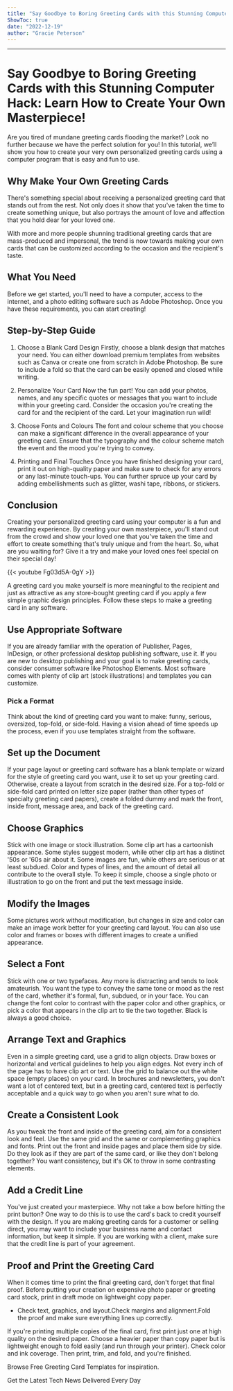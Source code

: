 ```yaml
---
title: "Say Goodbye to Boring Greeting Cards with this Stunning Computer Hack: Learn How to Create Your Own Masterpiece!"
ShowToc: true 
date: "2022-12-19"
author: "Gracie Peterson"
---
```

*****
# Say Goodbye to Boring Greeting Cards with this Stunning Computer Hack: Learn How to Create Your Own Masterpiece!

Are you tired of mundane greeting cards flooding the market? Look no further because we have the perfect solution for you! In this tutorial, we’ll show you how to create your very own personalized greeting cards using a computer program that is easy and fun to use.

## Why Make Your Own Greeting Cards

There's something special about receiving a personalized greeting card that stands out from the rest. Not only does it show that you've taken the time to create something unique, but also portrays the amount of love and affection that you hold dear for your loved one.

With more and more people shunning traditional greeting cards that are mass-produced and impersonal, the trend is now towards making your own cards that can be customized according to the occasion and the recipient's taste.

## What You Need

Before we get started, you'll need to have a computer, access to the internet, and a photo editing software such as Adobe Photoshop. Once you have these requirements, you can start creating!

## Step-by-Step Guide

1. Choose a Blank Card Design
Firstly, choose a blank design that matches your need. You can either download premium templates from websites such as Canva or create one from scratch in Adobe Photoshop. Be sure to include a fold so that the card can be easily opened and closed while writing.

2. Personalize Your Card
Now the fun part! You can add your photos, names, and any specific quotes or messages that you want to include within your greeting card. Consider the occasion you're creating the card for and the recipient of the card. Let your imagination run wild!

3. Choose Fonts and Colours
The font and colour scheme that you choose can make a significant difference in the overall appearance of your greeting card. Ensure that the typography and the colour scheme match the event and the mood you're trying to convey.

4. Printing and Final Touches
Once you have finished designing your card, print it out on high-quality paper and make sure to check for any errors or any last-minute touch-ups. You can further spruce up your card by adding embellishments such as glitter, washi tape, ribbons, or stickers.

## Conclusion

Creating your personalized greeting card using your computer is a fun and rewarding experience. By creating your own masterpiece, you'll stand out from the crowd and show your loved one that you've taken the time and effort to create something that's truly unique and from the heart. So, what are you waiting for? Give it a try and make your loved ones feel special on their special day!

{{< youtube Fg03d5A-0gY >}} 




A greeting card you make yourself is more meaningful to the recipient and just as attractive as any store-bought greeting card if you apply a few simple graphic design principles. Follow these steps to make a greeting card in any software.

 
##   Use Appropriate Software  
 

If you are already familiar with the operation of Publisher, Pages, InDesign, or other professional desktop publishing software, use it. If you are new to desktop publishing and your goal is to make greeting cards, consider consumer software like Photoshop Elements. Most software comes with plenty of clip art (stock illustrations) and templates you can customize.

 
###   Pick a Format  
 

Think about the kind of greeting card you want to make: funny, serious, oversized, top-fold, or side-fold. Having a vision ahead of time speeds up the process, even if you use templates straight from the software.

 
##   Set up the Document  
 

If your page layout or greeting card software has a blank template or wizard for the style of greeting card you want, use it to set up your greeting card. Otherwise, create a layout from scratch in the desired size. For a top-fold or side-fold card printed on letter size paper (rather than other types of specialty greeting card papers), create a folded dummy and mark the front, inside front, message area, and back of the greeting card.

 
##   Choose Graphics  
 

Stick with one image or stock illustration. Some clip art has a cartoonish appearance. Some styles suggest modern, while other clip art has a distinct '50s or '60s air about it. Some images are fun, while others are serious or at least subdued. Color and types of lines, and the amount of detail all contribute to the overall style. To keep it simple, choose a single photo or illustration to go on the front and put the text message inside. 

 
##   Modify the Images  
 

Some pictures work without modification, but changes in size and color can make an image work better for your greeting card layout. You can also use color and frames or boxes with different images to create a unified appearance.

 
##   Select a Font  
 

Stick with one or two typefaces. Any more is distracting and tends to look amateurish. You want the type to convey the same tone or mood as the rest of the card, whether it's formal, fun, subdued, or in your face. You can change the font color to contrast with the paper color and other graphics, or pick a color that appears in the clip art to tie the two together. Black is always a good choice.

 
##   Arrange Text and Graphics  
 

Even in a simple greeting card, use a grid to align objects. Draw boxes or horizontal and vertical guidelines to help you align edges. Not every inch of the page has to have clip art or text. Use the grid to balance out the white space (empty places) on your card. In brochures and newsletters, you don't want a lot of centered text, but in a greeting card, centered text is perfectly acceptable and a quick way to go when you aren't sure what to do.

 
##   Create a Consistent Look  
 

As you tweak the front and inside of the greeting card, aim for a consistent look and feel. Use the same grid and the same or complementing graphics and fonts. Print out the front and inside pages and place them side by side. Do they look as if they are part of the same card, or like they don't belong together? You want consistency, but it's OK to throw in some contrasting elements.

 
##   Add a Credit Line  
 

You've just created your masterpiece. Why not take a bow before hitting the print button? One way to do this is to use the card's back to credit yourself with the design. If you are making greeting cards for a customer or selling direct, you may want to include your business name and contact information, but keep it simple. If you are working with a client, make sure that the credit line is part of your agreement.

 
##   Proof and Print the Greeting Card  
 

When it comes time to print the final greeting card, don't forget that final proof. Before putting your creation on expensive photo paper or greeting card stock, print in draft mode on lightweight copy paper.

 
- Check text, graphics, and layout.Check margins and alignment.Fold the proof and make sure everything lines up correctly.

 

If you're printing multiple copies of the final card, first print just one at high quality on the desired paper. Choose a heavier paper than copy paper but is lightweight enough to fold easily (and run through your printer). Check color and ink coverage. Then print, trim, and fold, and you're finished.

 
Browse Free Greeting Card Templates for inspiration.
 

Get the Latest Tech News Delivered Every Day




